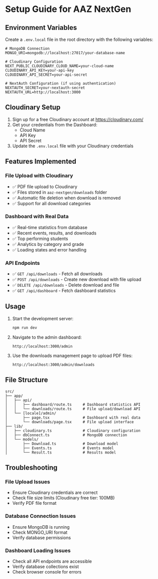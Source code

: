 # Setup Guide for AAZ NextGen

## Environment Variables

Create a `.env.local` file in the root directory with the following variables:

```env
# MongoDB Connection
MONGO_URI=mongodb://localhost:27017/your-database-name

# Cloudinary Configuration
NEXT_PUBLIC_CLOUDINARY_CLOUD_NAME=your-cloud-name
CLOUDINARY_API_KEY=your-api-key
CLOUDINARY_API_SECRET=your-api-secret

# NextAuth Configuration (if using authentication)
NEXTAUTH_SECRET=your-nextauth-secret
NEXTAUTH_URL=http://localhost:3000
```

## Cloudinary Setup

1. Sign up for a free Cloudinary account at https://cloudinary.com/
2. Get your credentials from the Dashboard:
   - Cloud Name
   - API Key
   - API Secret
3. Update the `.env.local` file with your Cloudinary credentials

## Features Implemented

### File Upload with Cloudinary

- ✅ PDF file upload to Cloudinary
- ✅ Files stored in `aaz-nextgen/downloads` folder
- ✅ Automatic file deletion when download is removed
- ✅ Support for all download categories

### Dashboard with Real Data

- ✅ Real-time statistics from database
- ✅ Recent events, results, and downloads
- ✅ Top performing students
- ✅ Analytics by category and grade
- ✅ Loading states and error handling

### API Endpoints

- ✅ `GET /api/downloads` - Fetch all downloads
- ✅ `POST /api/downloads` - Create new download with file upload
- ✅ `DELETE /api/downloads` - Delete download and file
- ✅ `GET /api/dashboard` - Fetch dashboard statistics

## Usage

1. Start the development server:

   ```bash
   npm run dev
   ```

2. Navigate to the admin dashboard:

   ```
   http://localhost:3000/admin
   ```

3. Use the downloads management page to upload PDF files:
   ```
   http://localhost:3000/admin/downloads
   ```

## File Structure

```
src/
├── app/
│   ├── api/
│   │   ├── dashboard/route.ts     # Dashboard statistics API
│   │   └── downloads/route.ts     # File upload/download API
│   └── [locale]/admin/
│       ├── page.tsx               # Dashboard with real data
│       └── downloads/page.tsx     # File upload interface
├── lib/
│   ├── cloudinary.ts              # Cloudinary configuration
│   ├── dbConnect.ts               # MongoDB connection
│   └── models/
│       ├── Download.ts            # Download model
│       ├── Events.ts              # Events model
│       └── Result.ts              # Results model
```

## Troubleshooting

### File Upload Issues

- Ensure Cloudinary credentials are correct
- Check file size limits (Cloudinary free tier: 100MB)
- Verify PDF file format

### Database Connection Issues

- Ensure MongoDB is running
- Check MONGO_URI format
- Verify database permissions

### Dashboard Loading Issues

- Check all API endpoints are accessible
- Verify database collections exist
- Check browser console for errors
